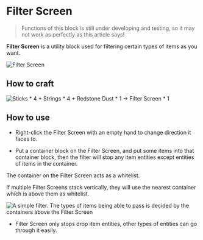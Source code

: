 # Filter Screen

> Functions of this block is still under developing and testing, so it may not work as perfectly as this article says!

**Filter Screen** is a utility block used for filtering certain types of items as you want.

![Filter Screen](../.gitbook/assets/blocks-items/filter_screen.png)

## How to craft

![Sticks * 4 + Strings * 4 + Redstone Dust * 1 → Filter Screen * 1](../.gitbook/assets/recipes/filter_screen_recipe.png)

## How to use

- Right-click the Filter Screen with an empty hand to change direction it faces to.

- Put a container block on the Filter Screen, and put some items into that container block, then the filter will stop any item entities except entities of items in the container.

The container on the Filter Screen acts as a whitelist. 

If multiple Filter Screens stack vertically, they will use the nearest container which is above them as whitelist.

  ![A simple filter. The types of items being able to pass is decided by the containers above the Filter Screen](../.gitbook/assets/descriptions/filter_screen.png)

- Filter Screen only stops drop item entities, other types of entities can go through it easily.
